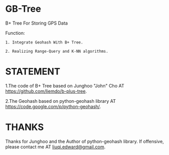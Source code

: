 GB-Tree
=========================================================================================

B+ Tree For Storing GPS Data 

Function:

	1. Integrate Geohash With B+ Tree.

	2. Realizing Range-Query and K-NN algorithms.


STATEMENT
============================================================================================
1.The code of  B+ Tree based on Junghoo "John" Cho AT https://github.com/liemdo/b-plus-tree.

2.The Geohash based on python-geohash library AT https://code.google.com/p/python-geohash/.


THANKS
===========================================================================================
Thanks for Junghoo and the Author of python-geohash library.
If offensive, please contact me AT <liuqi.edward@gmail.com>.
